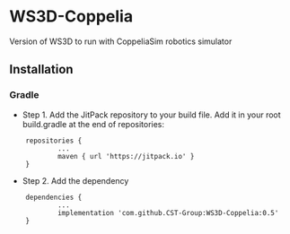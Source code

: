 # WS3D-Coppelia
Version of WS3D to run with CoppeliaSim robotics simulator

## Installation

### Gradle

- Step 1. Add the JitPack repository to your build file. Add it in your root build.gradle at the end of repositories:

```
	repositories {
			...
			maven { url 'https://jitpack.io' }
	}
```

- Step 2. Add the dependency

```
	dependencies {
            ...
            implementation 'com.github.CST-Group:WS3D-Coppelia:0.5'
	}
```